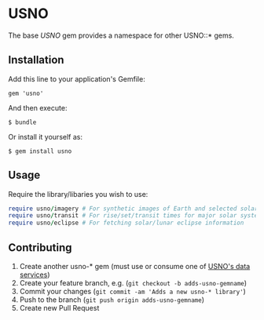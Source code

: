 # USNO

The base _USNO_ gem provides a namespace for other USNO::* gems.

## Installation

Add this line to your application's Gemfile:

    gem 'usno'

And then execute:

    $ bundle

Or install it yourself as:

    $ gem install usno

## Usage

Require the library/libaries you wish to use:

```ruby
require usno/imagery # For synthetic images of Earth and selected solar system bodies.
require usno/transit # For rise/set/transit times for major solar system bodies and selected bright stars
require usno/eclipse # For fetching solar/lunar eclipse information
```

## Contributing

1. Create another usno-* gem (must use or consume one of [USNO's data services](http://aa.usno.navy.mil/data/))
2. Create your feature branch, e.g. (`git checkout -b adds-usno-gemname`)
3. Commit your changes (`git commit -am 'Adds a new usno-* library'`)
4. Push to the branch (`git push origin adds-usno-gemname`)
5. Create new Pull Request
